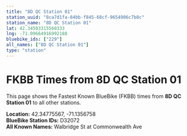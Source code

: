```yaml
---
title: "8D QC Station 01"
station_uuid: "8ca7d1fa-84bb-f845-68cf-9654906c7b8c"
station_name: "8D QC Station 01"
lat: 42.34503315560333
lng: -71.09664916992188
bluebike_ids: ["229"]
all_names: ["8D QC Station 01"]
type: "station"
---
```


# FKBB Times from 8D QC Station 01

This page shows the Fastest Known BlueBike (FKBB) times from **8D QC Station 01** to all other stations.

**Location:** 42.34775567, -71.1356758  
**BlueBike Station IDs:** D32072  
**All Known Names:** Walbridge St at Commonwealth Ave

